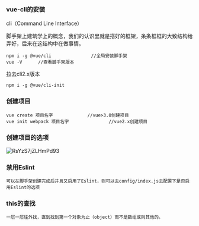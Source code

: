 ### vue-cli的安装

cli（Command Line Interface）

脚手架上建筑学上的概念，我们的认识里就是搭好的框架，条条框框的大致结构给弄好，后来在这结构中在做事情。

```
npm i -g @vue/cli				//全局安装脚手架
vue -V 		//查看脚手架版本
```

拉去cli2.x版本

```
npm i -g @vue/cli-init
```

### 创建项目

```
vue create 项目名字				//vue>3.0创建项目
vue init webpack 项目名字				//vue2.x创建项目
```

### 创建项目的选项

![RsYzS7jZLHmPd93](https://s2.loli.net/2022/01/01/RsYzS7jZLHmPd93.png)

### 禁用Eslint

```
可以在脚手架创建完成后并且又启用了Eslint，则可以去config/index.js去配置下是否启用Eslint的选项
```

### this的查找

```
一层一层往外找，直到找到第一个对象为止（object）而不是数组或则其他的。
```

